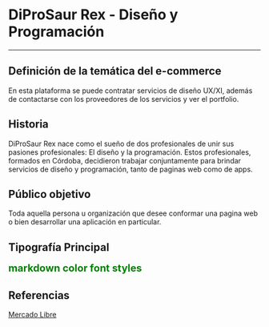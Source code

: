 # DiProSaur Rex - Diseño y Programación
---
## Definición de la temática del e-commerce
En esta plataforma se puede contratar servicios de diseño UX/XI, además de contactarse con los proveedores de los servicios y ver el portfolio.

## Historia
DiProSaur Rex nace como el sueño de dos profesionales de unir sus pasiones profesionales: El diseño y la programación.
Estos profesionales, formados en Córdoba, decidieron trabajar conjuntamente para brindar servicios de diseño y programación, tanto de paginas web como de apps.

## Público objetivo 
Toda aquella persona u organización que desee conformar una pagina web o bien desarrollar una aplicación en particular.

## Tipografía Principal
<span style="color:green;font-weight:700;font-size:20px">
    markdown color font styles
</span>

## Referencias
[MercadoLibre]:https://mercadolibre.com.ar
[Mercado Libre][MercadoLibre]